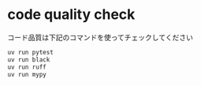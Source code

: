 # code quality check

コード品質は下記のコマンドを使ってチェックしてください

```bash
uv run pytest
uv run black
uv run ruff
uv run mypy
```
